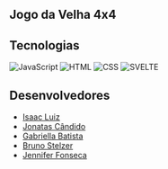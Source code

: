 ## Jogo da Velha 4x4

## Tecnologias
![JavaScript](https://img.shields.io/badge/JavaScript-F7DF1E?style=for-the-badge&logo=javascript&logoColor=black) ![HTML](https://img.shields.io/badge/HTML5-E34F26?style=for-the-badge&logo=html5&logoColor=white) ![CSS](https://img.shields.io/badge/CSS-239120?&style=for-the-badge&logo=css3&logoColor=white) ![SVELTE](https://img.shields.io/badge/Svelte-4A4A55?style=for-the-badge&logo=svelte&logoColor=FF3E00)

## Desenvolvedores

- <a href="https://github.com/IsaacLuiz88"> Isaac Luiz </a>
- <a href="https://github.com/Jonatas2021"> Jonatas Cândido</a>
- <a href="https://github.com/gabriellaBatista"> Gabriella Batista </a>
- <a href="https://github.com/BrunoSTZ"> Bruno Stelzer</a>
- <a href="https://https://github.com/jenni101101"> Jennifer Fonseca</a>
